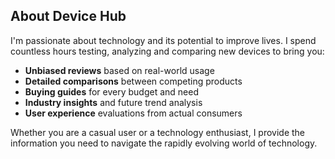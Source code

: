 ## About Device Hub 

I'm passionate about technology and its potential to improve lives. I spend countless hours testing, analyzing and comparing new devices to bring you:

- **Unbiased reviews** based on real-world usage
- **Detailed comparisons** between competing products
- **Buying guides** for every budget and need
- **Industry insights** and future trend analysis
- **User experience** evaluations from actual consumers

Whether you are a casual user or a technology enthusiast, I provide the information you need to navigate the rapidly evolving world of technology.